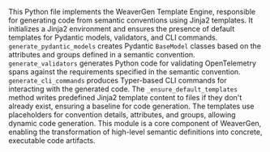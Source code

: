 This Python file implements the WeaverGen Template Engine, responsible for generating code from semantic conventions using Jinja2 templates.
It initializes a Jinja2 environment and ensures the presence of default templates for Pydantic models, validators, and CLI commands.
`generate_pydantic_models` creates Pydantic `BaseModel` classes based on the attributes and groups defined in a semantic convention.
`generate_validators` generates Python code for validating OpenTelemetry spans against the requirements specified in the semantic convention.
`generate_cli_commands` produces Typer-based CLI commands for interacting with the generated code.
The `_ensure_default_templates` method writes predefined Jinja2 template content to files if they don't already exist, ensuring a baseline for code generation.
The templates use placeholders for convention details, attributes, and groups, allowing dynamic code generation.
This module is a core component of WeaverGen, enabling the transformation of high-level semantic definitions into concrete, executable code artifacts.